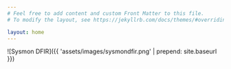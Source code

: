```yaml
---
# Feel free to add content and custom Front Matter to this file.
# To modify the layout, see https://jekyllrb.com/docs/themes/#overriding-theme-defaults

layout: home
---
```


![Sysmon DFIR]({{ 'assets/images/sysmondfir.png' | prepend: site.baseurl }})

